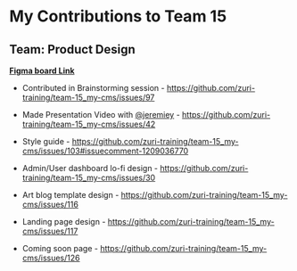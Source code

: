# My Contributions to Team 15  

## Team: Product Design  

**[Figma board Link](https://www.figma.com/file/Uujc2NV7Sx6qOsWX9JYl0v/Team-15_My-cms?node-id=0%3A1)**

- Contributed in Brainstorming session - <https://github.com/zuri-training/team-15_my-cms/issues/97>

- Made Presentation Video with [@jeremiey](https://github.com/jeremiey) - <https://github.com/zuri-training/team-15_my-cms/issues/42>

- Style guide - <https://github.com/zuri-training/team-15_my-cms/issues/103#issuecomment-1209036770>

- Admin/User dashboard lo-fi design - <https://github.com/zuri-training/team-15_my-cms/issues/30>

- Art blog template design - <https://github.com/zuri-training/team-15_my-cms/issues/116>

- Landing page design - <https://github.com/zuri-training/team-15_my-cms/issues/117>

- Coming soon page - <https://github.com/zuri-training/team-15_my-cms/issues/126>
